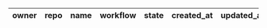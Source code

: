 owner | repo | name | workflow | state | created_at | updated_at | last_run_at | uses
--- | --- | --- | --- | --- | --- | --- | --- | ---
